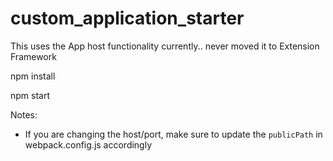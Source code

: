 # custom_application_starter

This uses the App host functionality currently.. never moved it to Extension Framework

npm install

npm start


Notes:

- If you are changing the host/port, make sure to update the `publicPath` in webpack.config.js accordingly

